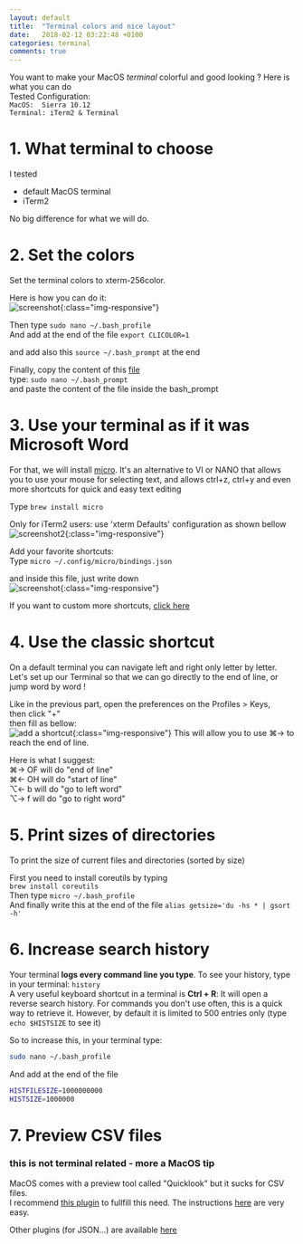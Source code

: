 ```yaml
---
layout: default
title:  "Terminal colors and nice layout"
date:   2018-02-12 03:22:48 +0100
categories: terminal
comments: true
---
```


You want to make your MacOS *terminal* colorful and good looking ? Here is what you can do  
Tested Configuration:  
`MacOS:  Sierra 10.12`  
`Terminal: iTerm2 & Terminal`

# 1.  What terminal to choose

I tested
*  default MacOS terminal
*  iTerm2

No big difference for what we will do.

# 2.  Set the colors

Set the terminal colors to xterm-256color.  

Here is how you can do it:  
![screenshot]( https://ibin.co/3rScPWGjTtfM.png){:class="img-responsive"}


Then type `sudo nano ~/.bash_profile`  
And add at the end of the file
`export CLICOLOR=1`

and add also this `source ~/.bash_prompt` at the end

Finally, copy the content of this [file][gist]  
type: `sudo nano ~/.bash_prompt`  
and paste the content of the file inside the bash_prompt



# 3.  Use your terminal as if it was Microsoft Word

For that, we will install [micro][micro]. It's an alternative to VI or NANO that allows you to use your mouse for selecting text, and allows ctrl+z, ctrl+y and even more shortcuts for quick and easy text editing

Type `brew install micro`

Only for iTerm2 users: use 'xterm Defaults' configuration as shown bellow
![screenshot2]( https://ibin.co/3rSgoi67wTnQ.png){:class="img-responsive"}


Add your favorite shortcuts:  
Type `micro ~/.config/micro/bindings.json`

and inside this file, just write down  
![screenshot]( https://ibin.co/3rSiCZPp3tuf.png){:class="img-responsive"}

If you want to custom more shortcuts, [click here][shortcuts]


# 4. Use the classic shortcut

On a default terminal you can navigate left and right only letter by letter.  
Let's set up our Terminal so that we can go directly to the end of line, or jump word by word !

Like in the previous part, open the preferences on the Profiles > Keys,  
then click "+"  
then fill as bellow:  
![add a shortcut]( https://ibin.co/3rSuB1axn7ii.png){:class="img-responsive"}
This will allow you to use ⌘→ to reach the end of line.  

Here is what I suggest:  
⌘→  OF     will do "end of line"  
⌘←  OH     will do "start of line"  
⌥←  b      will do "go to left word"  
⌥→  f      will do "go to right word"  

# 5. Print sizes of directories

To print the size of current files and directories (sorted by size)

First you need to install coreutils by typing  
`brew install coreutils`  
Then type `micro ~/.bash_profile`   
And finally write this at the end of the file `alias getsize='du -hs * | gsort -h'`  


# 6. Increase search history

Your terminal **logs every command line you type**. To see your history, type in your terminal: `history`  
A very useful keyboard shortcut in a terminal is **Ctrl + R**: It will open a reverse search history. For commands you don't use often, this is a quick way to retrieve it. However, by default it is limited to 500 entries only (type ` echo $HISTSIZE` to see it)

So to increase this, in your terminal type:

``` bash
sudo nano ~/.bash_profile
```

And add at the end of the file
``` bash
HISTFILESIZE=1000000000
HISTSIZE=1000000
```


# 7. Preview CSV files 
### this is not terminal related - more a MacOS tip

MacOS comes with a preview tool called "Quicklook" but it sucks for CSV files.  
I recommend [this plugin][plugin] to fullfill this need. The instructions [here][csv] are very easy.  


Other plugins (for JSON...) are available [here][link]  



[micro]: https://github.com/zyedidia/micro
[shortcuts]: https://github.com/zyedidia/micro/blob/master/runtime/help/keybindings.md
[gist]: https://gist.githubusercontent.com/guillim/1a000d46c178e22fa91256ab87570610/raw/febad47295b043b747c81a8b365a018f882b16f1/.bash_prompt
[plugin]:https://github.com/p2/quicklook-csv/releases/download/1.3/QuickLookCSV-1.3.dmg
[csv]:https://github.com/p2/quicklook-csv
[link]:http://www.quicklookplugins.com/
